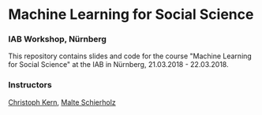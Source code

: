 Machine Learning for Social Science
================

### IAB Workshop, Nürnberg

This repository contains slides and code for the course "Machine Learning for Social Science" at the IAB in Nürnberg, 21.03.2018 - 22.03.2018.

### Instructors

[Christoph Kern](http://sswml.uni-mannheim.de/Team/Christoph%20Kern/), 
[Malte Schierholz](http://sswml.uni-mannheim.de/Team/Malte%20Schierholz/)